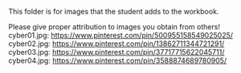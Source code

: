 This folder is for images that the student adds to the workbook.

Please give proper attribution to images you obtain from others!
cyber01.jpg: https://www.pinterest.com/pin/500955158549025025/
cyber02.jpg: https://www.pinterest.com/pin/13862711344721291/
cyber03.jpg: https://www.pinterest.com/pin/37717715622045711/
cyber04.jpg: https://www.pinterest.com/pin/3588874689780905/